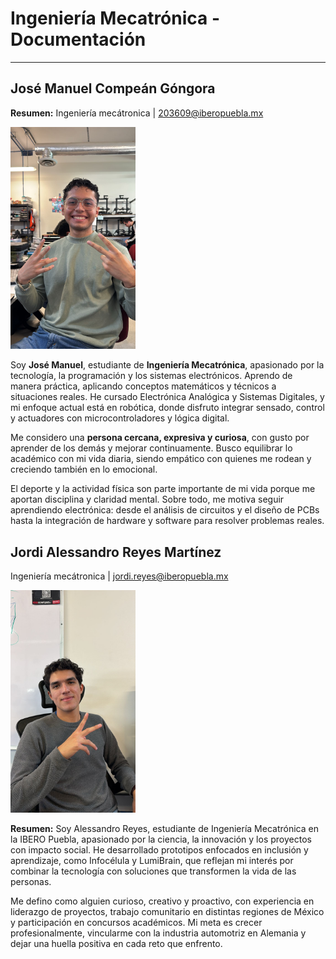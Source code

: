 # Ingeniería Mecatrónica - Documentación
---
## José Manuel Compeán Góngora 

**Resumen:** 
Ingeniería mecátronica | [203609@iberopuebla.mx](203609@iberopuebla.mx)

<img src="recursos/imgs/COMPEAN_IMAGEN.jpeg" alt="Foto de Compean" width="200">


Soy **José Manuel**, estudiante de **Ingeniería Mecatrónica**, apasionado por la tecnología, la programación y los sistemas electrónicos. Aprendo de manera práctica, aplicando conceptos matemáticos y técnicos a situaciones reales. He cursado Electrónica Analógica y Sistemas Digitales, y mi enfoque actual está en robótica, donde disfruto integrar sensado, control y actuadores con microcontroladores y lógica digital.

Me considero una **persona cercana, expresiva y curiosa**, con gusto por aprender de los demás y mejorar continuamente. Busco equilibrar lo académico con mi vida diaria, siendo empático con quienes me rodean y creciendo también en lo emocional.

El deporte y la actividad física son parte importante de mi vida porque me aportan disciplina y claridad mental. Sobre todo, me motiva seguir aprendiendo electrónica: desde el análisis de circuitos y el diseño de PCBs hasta la integración de hardware y software para resolver problemas reales.


## Jordi Alessandro Reyes Martínez

Ingeniería mecátronica | [jordi.reyes@iberopuebla.mx](jordi.reyes@iberopuebla.mx)

<img src="recursos/imgs/img_ale.jpg" alt="Foto de Jordi Alessandro Reyes Martínez" width="200">

**Resumen:** Soy Alessandro Reyes, estudiante de Ingeniería Mecatrónica en la IBERO Puebla, apasionado por la ciencia, la innovación y los proyectos con impacto social. He desarrollado prototipos enfocados en inclusión y aprendizaje, como Infocélula y LumiBrain, que reflejan mi interés por combinar la tecnología con soluciones que transformen la vida de las personas.

Me defino como alguien curioso, creativo y proactivo, con experiencia en liderazgo de proyectos, trabajo comunitario en distintas regiones de México y participación en concursos académicos. Mi meta es crecer profesionalmente, vincularme con la industria automotriz en Alemania y dejar una huella positiva en cada reto que enfrento.
